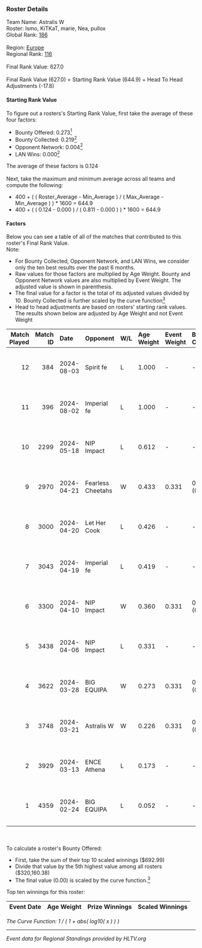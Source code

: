 ### Roster Details<br />
Team Name: Astralis W<br />
Roster: Ismo, KiTKaT, marie, Nea, pullox<br />
Global Rank: [186](../standings_global.md)<br />
<br />
Region: [Europe]( ../standings_europe.md)<br />
Regional Rank: [116]( ../standings_europe.md)<br />
<br />
Final Rank Value:  627.0<br />
<br />
Final Rank Value (627.0) = Starting Rank Value (644.9) + Head To Head Adjustments (-17.8)<br />

#### Starting Rank Value<br />
To figure out a rosters's Starting Rank Value, first take the average of these four factors:<br />
- Bounty Offered: 0.273[<sup>1</sup>](#table2)
- Bounty Collected: 0.219[<sup>2</sup>](#table1)
- Opponent Network: 0.004[<sup>2</sup>](#table1)
- LAN Wins: 0.000[<sup>2</sup>](#table1)

The average of these factors is 0.124<br />
<br />
Next, take the maximum and minimum average across all teams and compute the following:<br />
- 400 + ( ( Roster_Average - Min_Average ) / ( Max_Average - Min_Average ) ) * 1600 = 644.9
- 400 + ( ( 0.124 - 0.000 ) / ( 0.811 - 0.000 ) ) * 1600 = 644.9


#### Factors<br />
Below you can see a table of all of the matches that contributed to this roster's Final Rank Value.<br />
Note:<br />

- For Bounty Collected, Opponent Network, and LAN Wins, we consider only the ten best results over the past 6 months.
- Raw values for those factors are multiplied by Age Weight. Bounty and Opponent Network values are also multiplied by Event Weight. The adjusted value is shown in parenthesis.
- The final value for a factor is the total of its adjusted values divided by 10. Bounty Collected is further scaled by the curve function[<sup>3</sup>](#curveFunction)
- Head to head adjustments are based on rosters' starting rank values. The results shown below are adjusted by Age Weight and not Event Weight
<span id="table1"></span><br />


| Match Played | Match ID | Date       | Opponent          | W/L | Age Weight | Event Weight | Bounty Collected | Opponent Network | LAN Wins  | H2H Adj. | Roster                           |
| -: | -: | :- | :- | :- | :- | :- | :- | :- | :- | -: | :- |
|           12 |      384 | 2024-08-03 | Spirit fe         | L   | 1.000      | -            | -                | -                | -         |   -16.34 | Ismo, KiTKaT, marie, Nea, pullox |
|           11 |      396 | 2024-08-02 | Imperial fe       | L   | 1.000      | -            | -                | -                | -         |    -3.50 | Ismo, KiTKaT, marie, Nea, pullox |
|           10 |     2299 | 2024-05-18 | NIP Impact        | L   | 0.612      | -            | -                | -                | -         |    -8.01 | Ann4, D7, KiTKaT, Nea, pullox    |
|            9 |     2970 | 2024-04-21 | Fearless Cheetahs | W   | 0.433      | 0.331        | 0.002 (0.000)    | 0.053 (0.008)    | 0 (0.000) |     7.37 | Ann4, D7, KiTKaT, Nea, pullox    |
|            8 |     3000 | 2024-04-20 | Let Her Cook      | L   | 0.426      | -            | -                | -                | -         |    -3.07 | Ann4, D7, KiTKaT, Nea, pullox    |
|            7 |     3043 | 2024-04-19 | Imperial fe       | L   | 0.419      | -            | -                | -                | -         |    -1.72 | Ann4, D7, KiTKaT, Nea, pullox    |
|            6 |     3300 | 2024-04-10 | NIP Impact        | W   | 0.360      | 0.331        | 0.007 (0.001)    | 0.205 (0.024)    | 0 (0.000) |     6.73 | Ann4, D7, KiTKaT, Nea, pullox    |
|            5 |     3438 | 2024-04-06 | NIP Impact        | L   | 0.331      | -            | -                | -                | -         |    -4.46 | Ann4, D7, KiTKaT, Nea, pullox    |
|            4 |     3622 | 2024-03-28 | BIG EQUIPA        | W   | 0.273      | 0.331        | 0.016 (0.001)    | 0.121 (0.011)    | 0 (0.000) |     5.46 | Ann4, D7, KiTKaT, Nea, pullox    |
|            3 |     3748 | 2024-03-21 | Astralis W        | W   | 0.226      | 0.331        | 0.001 (0.000)    | 0.015 (0.001)    | 0 (0.000) |     3.15 | Ann4, D7, KiTKaT, Nea, pullox    |
|            2 |     3929 | 2024-03-13 | ENCE Athena       | L   | 0.173      | -            | -                | -                | -         |    -2.85 | Ann4, D7, KiTKaT, Nea, pullox    |
|            1 |     4359 | 2024-02-24 | BIG EQUIPA        | L   | 0.052      | -            | -                | -                | -         |    -0.60 | Ann4, D7, KiTKaT, Nea, pullox    |

<br />
<span id="table2"></span><br />
To calculate a roster's Bounty Offered:<br />

- First, take the sum of their top 10 scaled winnings ($692.99)
- Divide that value by the 5th highest value among all rosters ($320,160.38)
- The final value (0.00) is scaled by the curve function.[<sup>3</sup>](#curveFunction)

Top ten winnings for this roster:<br />

| Event Date | Age Weight | Prize Winnings | Scaled Winnings |
| :- | -: | :- | :- |


<span id="curveFunction"></span>_The Curve Function: 1 / ( 1 + abs( log10( x ) ) )_<br />

---
_Event data for Regional Standings provided by HLTV.org_<br />
